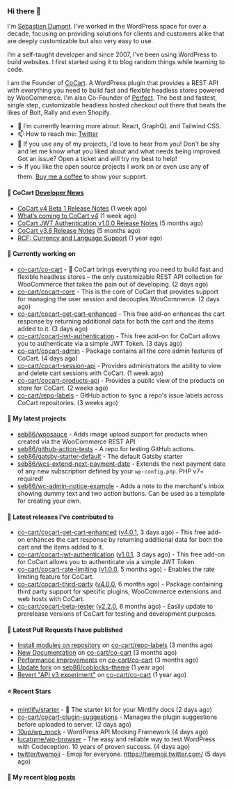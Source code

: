 ### Hi there 👋

I'm [Sebastien Dumont](https://sebastiendumont.com/). I’ve worked in the WordPress space for over a decade, focusing on providing solutions for clients and customers alike that are deeply customizable but also very easy to use.

I’m a self-taught developer and since 2007, I’ve been using WordPress to build websites. I first started using it to blog random things while learning to code.

I am the Founder of [CoCart](https://wordpress.org/plugins/cart-rest-api-for-woocommerce/). A WordPress plugin that provides a REST API with everything you need to build fast and flexible headless stores powered by WooCommerce. I'm also Co-Founder of [Perfect](https://perfectcheckout.com/). The best and fastest, single step, customizable headless hosted checkout out there that beats the likes of Bolt, Rally and even Shopify.

* 🌱 I’m currently learning more about: React, GraphQL and Tailwind CSS.
* 📫 How to reach me: [Twitter](https://twitter.com/sebd86)
* 💬 If you use any of my projects, I'd love to hear from you! Don't be shy and let me know what you liked about and what needs being improved. Got an issue? Open a ticket and will try my best to help!
* ☕ If you like the open source projects I work on or even use any of them. [Buy me a coffee](https://www.buymeacoffee.com/sebastien) to show your support.

#### 🛒 CoCart [Developer News](https://cocart.dev)

- [CoCart v4 Beta 1 Release Notes](https://cocart.dev/cocart-v4-beta-1-release-notes/) (1 week ago)
- [What’s coming to CoCart v4](https://cocart.dev/whats-coming-to-cocart-v4/) (1 week ago)
- [CoCart JWT Authentication v1.0.0 Release Notes](https://cocart.dev/cocart-jwt-authentication-v1-0-0-release-notes/) (5 months ago)
- [CoCart v3.8 Release Notes](https://cocart.dev/cocart-v3-8-release-notes/) (5 months ago)
- [RCF: Currency and Language Support](https://cocart.dev/rcf-currency-and-language-support/) (1 year ago)

#### 👷 Currently working on

- [co-cart/co-cart](https://github.com/co-cart/co-cart) - 🛒 CoCart brings everything you need to build fast and flexible headless stores – the only customizable REST API collection for WooCommerce that takes the pain out of developing. (2 days ago)
- [co-cart/cocart-core](https://github.com/co-cart/cocart-core) - This is the core of CoCart that provides support for managing the user session and decouples WooCommerce. (2 days ago)
- [co-cart/cocart-get-cart-enhanced](https://github.com/co-cart/cocart-get-cart-enhanced) - This free add-on enhances the cart response by returning additional data for both the cart and the items added to it. (3 days ago)
- [co-cart/cocart-jwt-authentication](https://github.com/co-cart/cocart-jwt-authentication) - This free add-on for CoCart allows you to authenticate via a simple JWT Token. (3 days ago)
- [co-cart/cocart-admin](https://github.com/co-cart/cocart-admin) - Package contains all the core admin features of CoCart. (4 days ago)
- [co-cart/cocart-session-api](https://github.com/co-cart/cocart-session-api) - Provides administrators the ability to view and delete cart sessions with CoCart. (1 week ago)
- [co-cart/cocart-products-api](https://github.com/co-cart/cocart-products-api) - Provides a public view of the products on store for CoCart. (2 weeks ago)
- [co-cart/repo-labels](https://github.com/co-cart/repo-labels) - GitHub action to sync a repo&#39;s issue labels across CoCart repositories. (3 weeks ago)

#### 🌱 My latest projects

- [seb86/woosauce](https://github.com/seb86/woosauce) - Adds image upload support for products when created via the WooCommerce REST API
- [seb86/github-action-tests](https://github.com/seb86/github-action-tests) - A repo for testing GitHub actions.
- [seb86/gatsby-starter-default](https://github.com/seb86/gatsby-starter-default) - The default Gatsby starter
- [seb86/wcs-extend-next-payment-date](https://github.com/seb86/wcs-extend-next-payment-date) - Extends the next payment date of any new subscription defined by your `wp-config.php`. PHP v7&#43; required!
- [seb86/wc-admin-notice-example](https://github.com/seb86/wc-admin-notice-example) - Adds a note to the merchant&#39;s inbox showing dummy text and two action buttons. Can be used as a template for creating your own.

#### 🔭 Latest releases I've contributed to

- [co-cart/cocart-get-cart-enhanced](https://github.com/co-cart/cocart-get-cart-enhanced) ([v4.0.1](https://github.com/co-cart/cocart-get-cart-enhanced/releases/tag/v4.0.1), 3 days ago) - This free add-on enhances the cart response by returning additional data for both the cart and the items added to it.
- [co-cart/cocart-jwt-authentication](https://github.com/co-cart/cocart-jwt-authentication) ([v1.0.1](https://github.com/co-cart/cocart-jwt-authentication/releases/tag/v1.0.1), 3 days ago) - This free add-on for CoCart allows you to authenticate via a simple JWT Token.
- [co-cart/cocart-rate-limiting](https://github.com/co-cart/cocart-rate-limiting) ([v1.0.0](https://github.com/co-cart/cocart-rate-limiting/releases/tag/v1.0.0), 5 months ago) - Enables the rate limiting feature for CoCart.
- [co-cart/cocart-third-party](https://github.com/co-cart/cocart-third-party) ([v4.0.0](https://github.com/co-cart/cocart-third-party/releases/tag/v4.0.0), 6 months ago) - Package containing third party support for specific plugins, WooCommerce extensions and web hosts with CoCart.
- [co-cart/cocart-beta-tester](https://github.com/co-cart/cocart-beta-tester) ([v2.2.0](https://github.com/co-cart/cocart-beta-tester/releases/tag/v2.2.0), 6 months ago) - Easily update to prerelease versions of CoCart for testing and development purposes.

#### 🔨 Latest Pull Requests I have published

- [Install modules on repository](https://github.com/co-cart/repo-labels/pull/1) on [co-cart/repo-labels](https://github.com/co-cart/repo-labels) (3 months ago)
- [New Documentation](https://github.com/co-cart/co-cart/pull/377) on [co-cart/co-cart](https://github.com/co-cart/co-cart) (3 months ago)
- [Performance improvements](https://github.com/co-cart/co-cart/pull/376) on [co-cart/co-cart](https://github.com/co-cart/co-cart) (3 months ago)
- [Update fork](https://github.com/seb86/coblocks-theme/pull/2) on [seb86/coblocks-theme](https://github.com/seb86/coblocks-theme) (1 year ago)
- [Revert &#34;API v3 experiment&#34;](https://github.com/co-cart/co-cart/pull/316) on [co-cart/co-cart](https://github.com/co-cart/co-cart) (1 year ago)

#### ⭐ Recent Stars

- [mintlify/starter](https://github.com/mintlify/starter) - 📖 The starter kit for your Mintlify docs (2 days ago)
- [co-cart/cocart-plugin-suggestions](https://github.com/co-cart/cocart-plugin-suggestions) - Manages the plugin suggestions before uploaded to server.  (2 days ago)
- [10up/wp_mock](https://github.com/10up/wp_mock) - WordPress API Mocking Framework (4 days ago)
- [lucatume/wp-browser](https://github.com/lucatume/wp-browser) - The easy and reliable way to test WordPress with Codeception. 10 years of proven success. (4 days ago)
- [twitter/twemoji](https://github.com/twitter/twemoji) - Emoji for everyone. https://twemoji.twitter.com/ (5 days ago)

#### 📜 My recent [blog posts](https://sebastiendumont.com)

